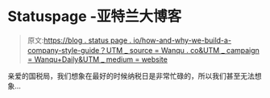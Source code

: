 # Statuspage -亚特兰大博客

> 原文:[https://blog . status page . io/how-and-why-we-build-a-company-style-guide？UTM _ source = Wanqu . co&UTM _ campaign = Wanqu+Daily&UTM _ medium = website](https://blog.statuspage.io/how-and-why-we-built-a-company-style-guide?utm_source=wanqu.co&utm_campaign=Wanqu+Daily&utm_medium=website)

亲爱的国税局，我们想象在最好的时候纳税日是非常忙碌的，所以我们甚至无法想象...